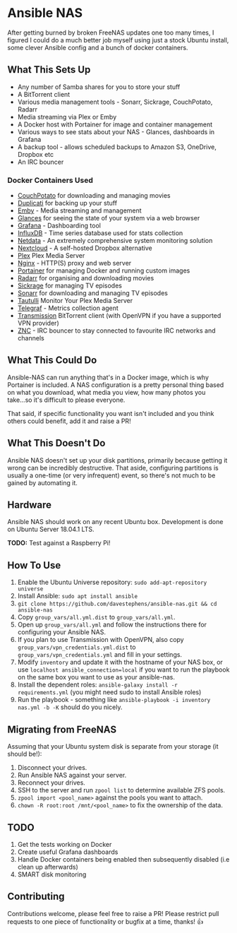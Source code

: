 # Ansible NAS

After getting burned by broken FreeNAS updates one too many times, I figured I could do a much better job myself using
just a stock Ubuntu install, some clever Ansible config and a bunch of docker containers.


## What This Sets Up

* Any number of Samba shares for you to store your stuff
* A BitTorrent client
* Various media management tools - Sonarr, Sickrage, CouchPotato, Radarr
* Media streaming via Plex or Emby
* A Docker host with Portainer for image and container management
* Various ways to see stats about your NAS - Glances, dashboards in Grafana
* A backup tool - allows scheduled backups to Amazon S3, OneDrive, Dropbox etc
* An IRC bouncer


### Docker Containers Used

  - [CouchPotato](https://couchpota.to/) for downloading and managing movies
  - [Duplicati](https://www.duplicati.com/) for backing up your stuff
  - [Emby](https://emby.media/) - Media streaming and management
  - [Glances](https://nicolargo.github.io/glances/) for seeing the state of your system via a web browser
  - [Grafana](https://github.com/grafana/grafana) - Dashboarding tool
  - [InfluxDB](https://github.com/influxdata/influxdb) - Time series database used for stats collection
  - [Netdata](https://my-netdata.io/) - An extremely comprehensive system monitoring solution
  - [Nextcloud](https://nextcloud.com/) - A self-hosted Dropbox alternative
  - [Plex](https://www.plex.tv/) Plex Media Server
  - [Nginx](https://www.nginx.com/) - HTTP(S) proxy and web server
  - [Portainer](https://portainer.io/) for managing Docker and running custom images
  - [Radarr](https://radarr.video/) for organising and downloading movies
  - [Sickrage](https://sickrage.github.io/) for managing TV episodes
  - [Sonarr](https://sonarr.tv/) for downloading and managing TV episodes
  - [Tautulli](http://tautulli.com/) Monitor Your Plex Media Server
  - [Telegraf](https://github.com/influxdata/telegraf) - Metrics collection agent
  - [Transmission](https://transmissionbt.com/) BitTorrent client (with OpenVPN if you have a supported VPN provider)
  - [ZNC](https://wiki.znc.in/ZNC) - IRC bouncer to stay connected to favourite IRC networks and channels


## What This Could Do

Ansible-NAS can run anything that's in a Docker image, which is why Portainer is included. A NAS configuration is a pretty personal thing based on what you download, what media you view, how many photos you take...so it's difficult to please everyone.

That said, if specific functionality you want isn't included and you think others could benefit, add it and raise a PR!


## What This Doesn't Do

Ansible NAS doesn't set up your disk partitions, primarily because getting it wrong can be incredibly destructive.
That aside, configuring partitions is usually a one-time (or very infrequent) event, so there's not much to be
gained by automating it.  


## Hardware

Ansible NAS should work on any recent Ubuntu box. Development is done on Ubuntu Server 18.04.1 LTS.

**TODO:** Test against a Raspberry Pi!


## How To Use
1. Enable the Ubuntu Universe repository: `sudo add-apt-repository universe`
2. Install Ansible: `sudo apt install ansible`
3. `git clone https://github.com/davestephens/ansible-nas.git && cd ansible-nas`
4. Copy `group_vars/all.yml.dist` to  `group_vars/all.yml`.
5. Open up `group_vars/all.yml` and follow the instructions there for configuring your Ansible NAS.
6. If you plan to use Transmission with OpenVPN, also copy `group_vars/vpn_credentials.yml.dist` to
`group_vars/vpn_credentials.yml` and fill in your settings.
7. Modify `inventory` and update it with the hostname of your NAS box, or use `localhost ansible_connection=local` if you want to run the playbook on the same box you want to use as your ansible-nas.
8. Install the dependent roles: `ansible-galaxy install -r requirements.yml` (you might need sudo to install Ansible roles)
9. Run the playbook - something like `ansible-playbook -i inventory nas.yml -b -K` should do you nicely.


## Migrating from FreeNAS

Assuming that your Ubuntu system disk is separate from your storage (it should be!):

1. Disconnect your drives.
2. Run Ansible NAS against your server.
3. Reconnect your drives.
4. SSH to the server and run `zpool list` to determine available ZFS pools.
5. `zpool import <pool_name>` against the pools you want to attach.
6. `chown -R root:root /mnt/<pool_name>` to fix the ownership of the data.


## TODO

1. Get the tests working on Docker
2. Create useful Grafana dashboards
3. Handle Docker containers being enabled then subsequently disabled (i.e clean up afterwards)
4. SMART disk monitoring


## Contributing

Contributions welcome, please feel free to raise a PR! Please restrict pull requests to one piece of functionality or bugfix at a time, thanks! :+1:

